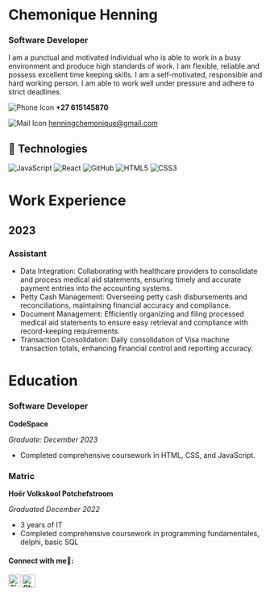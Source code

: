 
# Chemonique Henning

### Software Developer

I am a punctual and motivated individual who is able to work in a busy environment and produce high standards of work. I am flexible, reliable and possess excellent time keeping skills. I am a self-motivated, responsible and hard working person. I am able to work well under pressure and adhere to strict deadlines.

![Phone Icon](https://img.icons8.com/ios-filled/20/000000/phone.png) **+27 615145870**

![Mail Icon](https://img.icons8.com/ios-glyphs/20/000000/new-post.png) [henningchemonique@gmail.com](mailto:henningchemonique@gmail.com)

<!-- ![Website Icon](https://img.icons8.com/external-anggara-basic-outline-anggara-putra/20/000000/external-website-ui-basic-anggara-basic-outline-anggara-putra.png)   [www.example.com](http://www.example.com) -->



## 👾 Technologies

![JavaScript](https://img.shields.io/badge/-JavaScript-black?style=flat-circle&logo=javascript)
![React](https://img.shields.io/badge/-React-black?style=flat-circle&logo=react)
![GitHub](https://img.shields.io/badge/-GitHub-181717?style=flat-circle&logo=github)
![HTML5](https://img.shields.io/badge/-HTML5-black?style=flat-circle&logo=html5&logoColor=white)
![CSS3](https://img.shields.io/badge/-CSS3-black?style=flat-circle&logo=css3)

# Work Experience

## 2023

### Assistant

- Data Integration: Collaborating with healthcare providers to consolidate and process medical aid statements, ensuring timely and accurate payment entries into the accounting systems.
- Petty Cash Management: Overseeing petty cash disbursements and reconciliations, maintaining financial accuracy and compliance.
- Document Management: Efficiently organizing and filing processed medical aid statements to ensure easy retrieval and compliance with record-keeping requirements.
- Transaction Consolidation: Daily consolidation of Visa machine transaction totals, enhancing financial control and reporting accuracy.

<!-- ## 2022
### Web Development Intern at XYZ Company

- Assisted the development team in designing and implementing responsive web applications using technologies such as HTML, CSS, and JavaScript.
- Collaborated with UX/UI designers to enhance the user experience and ensure web designs were implemented accurately and efficiently.
- Conducted regular code reviews and debugging sessions, resulting in a 15% reduction in site load time and a 10% increase in overall site performance.

- Assisted in designing and developing responsive web pages using HTML, CSS, and JavaScript.
- Collaborated with a team of five developers to implement new features for the company's main website, resulting in a 15% increase in user engagement.
- Debugged and optimized existing codebase, improving page load times by 20%. -->

# Education

### Software Developer

**CodeSpace**

*Graduate: December 2023* 

- Completed comprehensive coursework in HTML, CSS, and JavaScript.

### Matric

**Hoër Volkskool Potchefstroom**

*Graduated December 2022* 

- 3 years of IT 
- Completed comprehensive coursework in programming fundamentales, delphi, basic SQL

<h4> Connect with me🤝: <h4>
  </hr>
  <a href="[www.linkedin.com/in/chemonique-henning](https://www.linkedin.com/in/chemonique-henning-75b24419a/)">
   <img align="left" alt=" Chemonique Henning  | Linkedin" width="24px" src="https://www.vectorlogo.zone/logos/linkedin/linkedin-icon.svg" />
  </a>
  <a href="mailto:henningchemonique@gmail.com">
    <img align="left" alt="Chemonique Henning  | Gmail" width="26px" src="https://www.vectorlogo.zone/logos/gmail/gmail-icon.svg" />
  </a>
  <!-- <a href="https://twitter.com/username">
    <img align="left" alt="Name Surname | Twitter" width="26px" src="https://www.vectorlogo.zone/logos/twitter/twitter-official.svg" />
  </a> -->

<!-- [![trophy](https://github-profile-trophy.vercel.app/?username=jessklette)](https://github.com/jessklette/github-profile-trophy)
   <a href="https://github.com/chemonique">
    <img align="left" alt= "Chemonique Henning | Github" width="26px" src="https://www.vectorlogo.zone/logos/github/github-tile.svg" />
  </a> -->
  <br>


<!--
**chemonique/chemonique** is a ✨ _special_ ✨ repository because its `README.md` (this file) appears on your GitHub profile.

Here are some ideas to get you started:

- 🔭 I’m currently working on ...
- 🌱 I’m currently learning ...
- 👯 I’m looking to collaborate on ...
- 🤔 I’m looking for help with ...
- 💬 Ask me about ...
- 📫 How to reach me: ...
- 😄 Pronouns: ...
- ⚡ Fun fact: ...
-->
